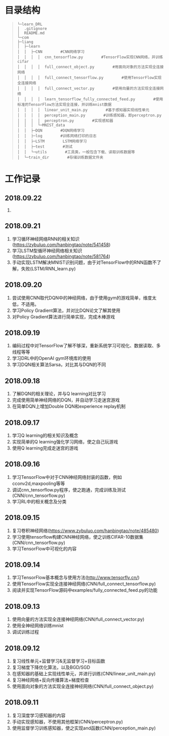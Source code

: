 # 目录结构 #

>     └─learn_DRL 
>     │  .gitignore
>     │  README.md
>     └─com
>     ├─liang
>     │  ├─learn
>     │  │  ├─CNN        #CNN网络学习
>     │  │  │  │  cnn_tensorflow.py        #TensorFlow实现CNN网络，并训练cifar
>     │  │  │  │  full_connect_object.py        #用面向对象的方法实现全连接网络
>     │  │  │  │  full_connect_tensorflow.py        #使用TensorFlow实现全连接网络
>     │  │  │  │  full_connect_vector.py        #使用向量的方法实现全连接网络
>     │  │  │  │  learn_tensorflow_fully_connected_feed.py        #使用标准的TensorFlow方法实现全连接，并训练mnist数据
>     │  │  │  │  linear_unit_main.py        #基于感知器实现线性单元
>     │  │  │  │  perception_main.py        #训练感知器，即perceptron.py
>     │  │  │  │  perceptron.py        #实现感知器
>     │  │  │  └─MNIST_data
>     │  │  ├─DQN        #DQN网络学习
>     │  │  ├─log        #训练网络打印的日志
>     │  │  ├─LSTM        LSTM网络学习
>     │  │  ├─test        #测试
>     │  │  └─utils        #工具类，一般包含下载、读取训练数据等
>     │  └─train_dir        #存储训练数据文件夹




# 工作记录 #
## 2018.09.22 ##
1. 

## 2018.09.21 ##
1. 学习循环神经网络RNN的相关知识(https://zybuluo.com/hanbingtao/note/541458)
2. 学习LSTM型循环神经网络相关知识(https://zybuluo.com/hanbingtao/note/581764)
3. 手动实现LSTM解决MNIST识别问题，由于对TensorFlow中的RNN函数不了解，失败(LSTM/RNN_learn.py)

## 2018.09.20 ##
1. 尝试使用CNN取代DQN中的神经网络，由于使用gym的游戏简单，维度太低，不适用。
2. 学习Policy Gradient算法，并对比DQN论文了解其使用
3. 对Policy Gradient算法进行简单实现，完成木棒游戏

## 2018.09.19 ##
1. 编码过程中对TensorFlow了解不够深，重新系统学习可视化、数据读取、多线程等等
2. 学习DRL中的OpenAI gym环境库的使用
3. 学习DQN相关算法Sarsa，对比其与DQN的不同

## 2018.09.18 ##
1. 了解DQN的相关理论，并与Q learning对比学习
2. 完成使用简单神经网络的DQN，并自动学习走迷宫游戏
3. 在简单DQN上增加Double DQN和experience replay机制

## 2018.09.17 ##
1. 学习Q learning的相关知识及概念
2. 实现简单的Q learning强化学习网络，使之自己玩游戏
3. 使用Q learning完成走迷宫的游戏

## 2018.09.16 ##
1. 学习TensorFlow中对于CNN神经网络封装的函数，例如cconv2d,maxpooling等等
2. 调试cnn_tensorflow.py程序，使之跑通，完成训练及测试(CNN/cnn_tensorflow.py)
3. 学习RL中的相关概念及分类

## 2018.09.15 ##
1. 复习卷积神经网络(https://www.zybuluo.com/hanbingtao/note/485480)
2. 学习使用tensorflow构建CNN神经网络，使之训练CIFAR-10数据集(CNN/cnn_tensorflow.py)
3. 学习TensorFlow中可视化的内容

## 2018.09.14 ##
1. 学习TensorFlow基本概念与使用方法(http://www.tensorfly.cn/)
2. 使用TensorFlow实现全连接神经网络(CNN/full_connect_tensorflow.py)
3. 阅读并实现TensorFlow源码中examples/fully_connected_feed.py的功能


## 2018.09.13 ##
1. 使用向量的方法实现全连接神经网络(CNN/full_connect_vector.py)
2. 使用全神经网络训练mnist
3. 调试训练过程

## 2018.09.12 ##
1. 复习线性单元+监督学习&无监督学习+目标函数
2. 复习梯度下降优化算法，以及BGD/SGD
3. 在感知器的基础上实现线性单元，并进行训练(CNN/linear_unit_main.py)
4. 复习神经网络+反向传播算法+梯度检查
5. 使用面向对象的方法实现全连接神经网络(CNN/full_connect_object.py)


##  2018.09.11  ##
1. 复习深度学习感知器的内容
2. 手动实现感知器，不使用其他框架(CNN/perceptron.py)
3. 使用监督学习训练感知器，使之实现and函数(CNN/perception_main.py)